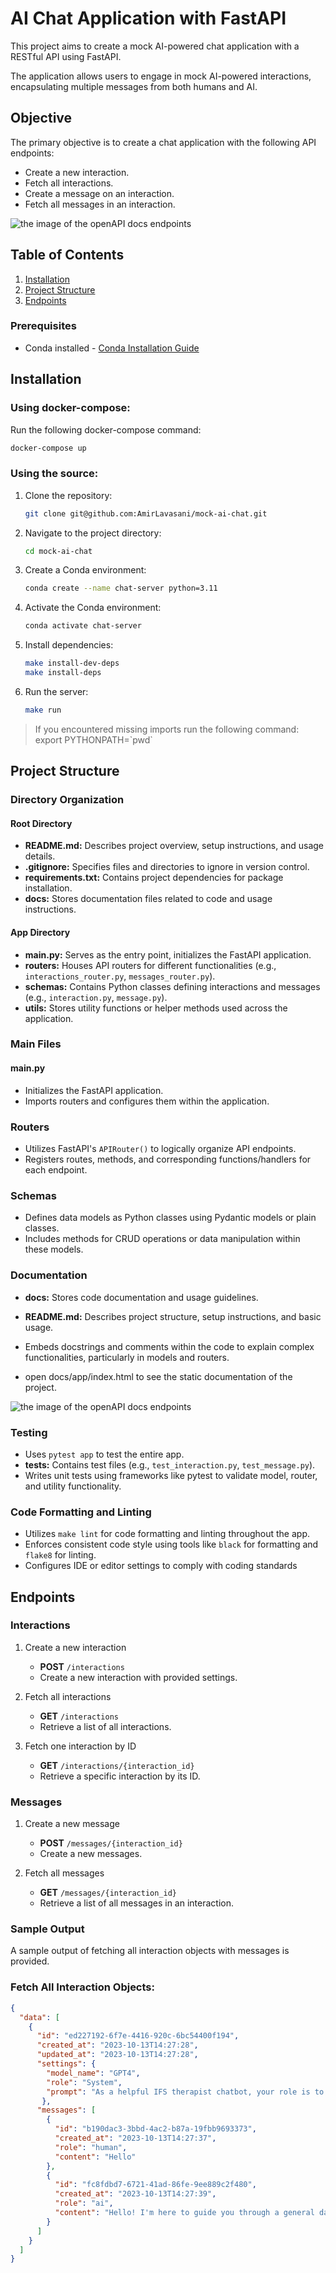 # AI Chat Application with FastAPI

This project aims to create a mock AI-powered chat application with a RESTful API using FastAPI. 

The application allows users to engage in mock AI-powered interactions, encapsulating multiple messages from both humans and AI.

## Objective

The primary objective is to create a chat application with the following API endpoints:

- Create a new interaction.
- Fetch all interactions.
- Create a message on an interaction.
- Fetch all messages in an interaction.

![the image of the openAPI docs endpoints](https://github.com/AmirLavasani/mock-ai-chat/blob/main/assets/images/mock-ai-chat-api-docs.png?raw=true)


## Table of Contents

1. [Installation](#installation)
2. [Project Structure](#project-structure)
3. [Endpoints](#endpoints)


### Prerequisites

- Conda installed - [Conda Installation Guide](https://conda.io/projects/conda/en/latest/user-guide/install/index.html)

## Installation

### Using docker-compose:

Run the following docker-compose command:

```bash
docker-compose up
```

### Using the source:

1. Clone the repository:

    ```bash
    git clone git@github.com:AmirLavasani/mock-ai-chat.git
    ```

2. Navigate to the project directory:

    ```bash
    cd mock-ai-chat
    ```

3. Create a Conda environment:

    ```bash
    conda create --name chat-server python=3.11
    ```

4. Activate the Conda environment:

    ```bash
    conda activate chat-server
    ```

5. Install dependencies:

    ```bash
    make install-dev-deps
    make install-deps
    ```
6. Run the server:
    ```bash
    make run
    ```

> If you encountered missing imports run the following command:
export PYTHONPATH=\`pwd\` 

## Project Structure

### Directory Organization

#### Root Directory
- **README.md:** Describes project overview, setup instructions, and usage details.
- **.gitignore:** Specifies files and directories to ignore in version control.
- **requirements.txt:** Contains project dependencies for package installation.
- **docs:** Stores documentation files related to code and usage instructions.

#### App Directory
- **main.py:** Serves as the entry point, initializes the FastAPI application.
- **routers:** Houses API routers for different functionalities (e.g., `interactions_router.py`, `messages_router.py`).
- **schemas:** Contains Python classes defining interactions and messages (e.g., `interaction.py`, `message.py`).
- **utils:** Stores utility functions or helper methods used across the application.

### Main Files

#### main.py
- Initializes the FastAPI application.
- Imports routers and configures them within the application.

### Routers
- Utilizes FastAPI's `APIRouter()` to logically organize API endpoints.
- Registers routes, methods, and corresponding functions/handlers for each endpoint.

### Schemas
- Defines data models as Python classes using Pydantic models or plain classes.
- Includes methods for CRUD operations or data manipulation within these models.

### Documentation
- **docs:** Stores code documentation and usage guidelines.
- **README.md:** Describes project structure, setup instructions, and basic usage.
- Embeds docstrings and comments within the code to explain complex functionalities, particularly in models and routers.

- open docs/app/index.html to see the static documentation of the project.

![the image of the openAPI docs endpoints](https://github.com/AmirLavasani/mock-ai-chat/blob/main/assets/images/docs-screenshot.png?raw=true)

### Testing
- Uses `pytest app` to test the entire app.
- **tests:** Contains test files (e.g., `test_interaction.py`, `test_message.py`).
- Writes unit tests using frameworks like pytest to validate model, router, and utility functionality.

### Code Formatting and Linting
- Utilizes `make lint` for code formatting and linting throughout the app.
- Enforces consistent code style using tools like `black` for formatting and `flake8` for linting.
- Configures IDE or editor settings to comply with coding standards

## Endpoints

### Interactions
1. Create a new interaction
    - **POST** `/interactions`
    - Create a new interaction with provided settings.

2. Fetch all interactions
    - **GET** `/interactions`
    - Retrieve a list of all interactions.

3. Fetch one interaction by ID
    - **GET** `/interactions/{interaction_id}`
    - Retrieve a specific interaction by its ID.

### Messages
1. Create a new message
    - **POST** `/messages/{interaction_id}`
    - Create a new messages.

2. Fetch all messages
    - **GET** `/messages/{interaction_id}`
    - Retrieve a list of all messages in an interaction.

### Sample Output

A sample output of fetching all interaction objects with messages is provided.

### Fetch All Interaction Objects:

```json
{
  "data": [
    {
      "id": "ed227192-6f7e-4416-920c-6bc54400f194",
      "created_at": "2023-10-13T14:27:28",
      "updated_at": "2023-10-13T14:27:28",
      "settings": {
        "model_name": "GPT4",
        "role": "System",
        "prompt": "As a helpful IFS therapist chatbot, your role is to guide users through a simulated IFS session in a safe and supportive manner with a few changes to the exact steps of the IFS model."
       },
      "messages": [
        {
          "id": "b190dac3-3bbd-4ac2-b87a-19fbb9693373",
          "created_at": "2023-10-13T14:27:37",
          "role": "human",
          "content": "Hello"
        },
        {
          "id": "fc8fdbd7-6721-41ad-86fe-9ee889c2f480",
          "created_at": "2023-10-13T14:27:39",
          "role": "ai",
          "content": "Hello! I'm here to guide you through a general daily check-in. Let's start by taking a few moments to find stillness. You might find it helpful to focus on your breath. Just take a few deep breaths in and out, and let's see what comes up for you."
        }
      ]
    }
  ]
}
```

